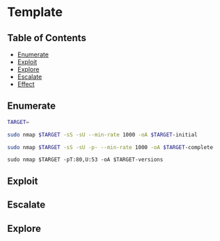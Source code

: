 # Template
## Table of Contents
* [Enumerate](#enumerate)
* [Exploit](#exploit)
* [Explore](#explore)
* [Escalate](#escalate)
* [Effect](#effect)

## Enumerate
```bash
TARGET=
```
```bash
sudo nmap $TARGET -sS -sU --min-rate 1000 -oA $TARGET-initial
```
```bash
sudo nmap $TARGET -sS -sU -p- --min-rate 1000 -oA $TARGET-complete
```
```
sudo nmap $TARGET -pT:80,U:53 -oA $TARGET-versions
```

## Exploit

## Escalate

## Explore
